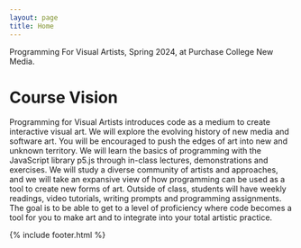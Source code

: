 ```yaml
---
layout: page
title: Home
---
```



Programming For Visual Artists, Spring 2024, at Purchase College New Media.

# Course Vision

Programming for Visual Artists introduces code as a medium to create interactive visual art. We will explore the evolving history of new media and software art. You will be encouraged to push the edges of art into new and unknown territory. We will learn the basics of programming with the JavaScript library p5.js through in-class lectures, demonstrations and exercises. We will study a diverse community of artists and approaches, and we will take an expansive view of how programming can be used as a tool to create new forms of art. Outside of class, students will have weekly readings, video tutorials, writing prompts and programming assignments. The goal is to be able to get to a level of proficiency where code becomes a tool for you to make art and to integrate into your total artistic practice.

{% include footer.html %}
